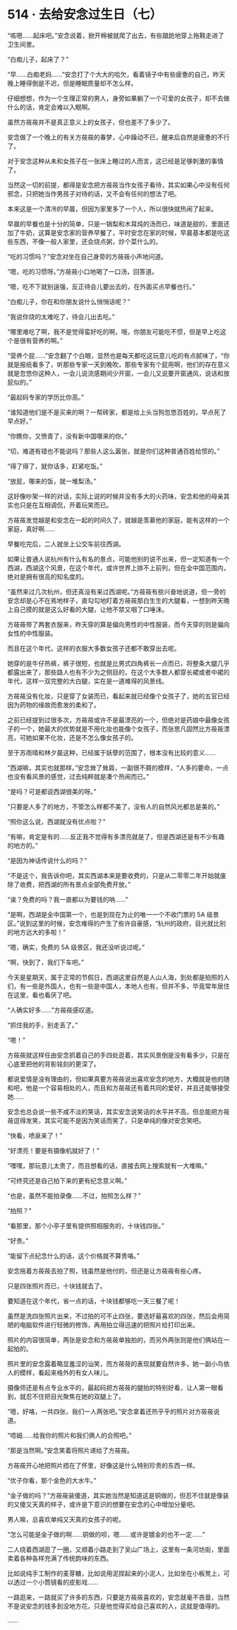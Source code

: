 <link rel="stylesheet" href="../styles/text.css"/>
<h1>514 · 去给安念过生日（七）</h1>

“咳嗯……起床吧。”安念说着，掀开棉被就爬了出去，有些踉跄地穿上拖鞋走进了卫生间里。

“白痴儿子，起床了？”

“早……白痴老妈……”安念打了个大大的哈欠，看着镜子中有些疲惫的自己，昨天晚上睡得倒是不迟，但是睡眠质量却不怎么样。

仔细想想，作为一个生理正常的男人，身旁如果躺了一个可爱的女孩子，却不去做什么的话，肯定会难以入眠啊。

虽然方莜莜并不是真正意义上的女孩子，但也差不了多少了。

安念做了一个晚上的有关方莜莜的春梦，心中躁动不已，醒来后自然是疲惫的不行了。

对于安念这种从未和女孩子在一张床上睡过的人而言，这已经是足够刺激的事情了。

当然这一切的前提，都得是安念把方莜莜当作女孩子看待，其实如果心中没有任何邪念，只把她当作男孩子对待的话，又不会有任何的想法了吧。

本来这是一个清冷的早晨，但因为家里多了一个人，所以很快就热闹了起来。

早晨的早餐也是十分的简单，只是一锅梨和木耳炖的汤而已，味道是甜的，里面还加了牛奶，这算是安念家的营养早餐了，平时安念在家的时候，早晨基本都是吃这些东西，不像一般人家里，还会烧点粥，炒个菜什么的。

“吃的习惯吗？”安念对坐在自己身旁的方莜莜小声地问道。

“嗯，吃的习惯呀。”方莜莜小口地喝了一口汤，回答道。

“嗯，吃不下就别逞强，反正待会儿要出去的，在外面买点早餐也行。”

“白痴儿子，你在和你朋友说什么悄悄话呢？”

“我说你烧的太难吃了，待会儿出去吃。”

“哪里难吃了啊，我不是觉得蛮好吃的啊，哦，你朋友可能吃不惯，但是早上吃这个是很有营养的啊。”

“营养个屁……”安念翻了个白眼，显然也是每天都吃这玩意儿吃的有点腻味了，“你就是报纸看多了，听那些专家一天到晚吹，那些专家有个屁用啊，他们的存在意义就是忽悠你这种人，一会儿说流感期间少开窗，一会儿又说要开窗通风，说话和放屁似的。”

“最起码专家的学历比你高。”

“谁知道他们是不是买来的啊？一帮砖家，都是给上头当狗忽悠百姓的，早点死了早点好。”

“你瞧你，又愤青了，没有新中国哪来的你。”

“切，难道有错也不能说吗？那些人这么嚣张，就是你们这种普通百姓给惯的。”

“得了得了，就你话多，赶紧吃饭。”

“放屁，哪来的饭，就一堆梨汤。”

这好像吵架一样的对话，实际上说的时候并没有多大的火药味，安念和他的母亲其实也只是在互相调侃，开着玩笑而已。

方莜莜发觉越是和安念在一起的时间久了，就越是羡慕他的家庭，能有这样的一个家庭，真好啊……

早餐吃完后，二人就坐上公交车前往西湖。

如果让普通人说杭州有什么有名的景点，可能他别的说不出来，但一定知道有一个西湖，西湖这个风景，在这个年代，或许世界上排不上前列，但在全中国范围内，绝对是拥有很高的知名度的。

“虽然来过几次杭州，但还真没有来过西湖呢。”方莜莜有些兴奋地说道，但一旁的安念却是心不在焉地样子，直勾勾地盯着方莜莜那白生生的大腿看，一想到昨天晚上自己摸的就是这么好看的大腿，让他不禁又咽了口唾沫。

方莜莜带了两套衣服来，昨天穿的算是偏向男性的中性服装，而今天穿的则是偏向女性的中性服装。

而且在这个年代，这样的衣服大多数女孩子还都不敢穿出去呢。

她穿的是牛仔热裤，裤子很短，也就是比男式四角裤长一点而已，将整条大腿几乎都露出来了，那些路人也有不少为之侧目的，在这个大多数人都穿长裙或者中裙的年代，这样一双完整的大白腿，实在是一道难得的风景线。

方莜莜没有化妆，只是穿了女装而已，看起来就已经像个女孩子了，她的五官已经因为药物的缘故而愈发的柔和了。

之前已经提到过很多次，方莜莜或许不是最漂亮的一个，但绝对是药娘中最像女孩子的一个，她最大的优势就是不用化妆也能像个女孩子，而张思凡固然比方莜莜漂亮，可她如果不化妆，还是不怎么像女孩子的。

至于苏雨晴和林夕晨这种，已经属于妖孽的范围了，根本没有比较的意义……

“西湖嘛，其实也就那样。”安念耸了耸肩，一副很不屑的模样，“人多的要命，一点也没有看风景的感觉，过去纯粹就是凑个热闹而已。”

“是吗？可是都说西湖很美的呀。”

“只要是人多了的地方，不管怎么样都不美了，没有人的自然风光都总是美的。”

“照你这么说，西湖就没有优点啦？”

“有嘛，肯定是有的……反正我不觉得有多漂亮就是了，但是西湖还是有不少有趣的地方的。”

“是因为神话传说什么的吗？”

“不是这个，我告诉你吧，其实西湖本来是要收费的，只是从二零零二年开始就废除了收费，把西湖的所有景点全部免费开放。”

“诶？免费的吗？我一直都以为要钱的呐……”

“是啊，西湖是全中国第一个，也是到现在为止的唯一一个不收门票的 5A 级景区。”说到这里的时候，安念难得的产生了些许自豪感，“杭州的政府，目光就比别的地方远大的多啦！”

“嗯，确实，免费的 5A 级景区，我还没听说过呢。”

“啊，快到了，我们下车吧。”

今天是星期天，属于正常的节假日，西湖这里自然是人山人海，到处都是拍照的人们，有一些是外国人，也有一些是中国人，本地人也有，但并不多，毕竟常年居住在这里，看也看厌了吧。

“人确实好多……”方莜莜感叹道。

“抓住我的手，别走丢了。”

“嗯！”

方莜莜就这样任由安念抓着自己的手四处逛着，其实风景倒是没有看多少，只是在心底里把他的背影铭刻的更深了。

都说爱情是没有理由的，但如果真要方莜莜说出喜欢安念的地方，大概就是他的随和吧，他是一个容易相处的人，而且和方莜莜还有着共同的爱好，并且还能够接受她……

安念也总会说一些不咸不淡的笑话，其实安念说笑话的水平并不高，但总能把方莜莜逗得发笑，其实可能不是因为笑话而笑了，只是单纯的像对安念笑吧。

“快看，喷泉来了！”

“好漂亮！要是有摄像机就好了！”

“嘿嘿，那玩意儿太贵了，而且想看的话，直接去网上搜索就有一大堆嘛。”

“可终究还是自己拍下来的更有纪念意义啊。”

“也是，虽然不能拍录像……不过，拍照怎么样？”

“拍照？”

“看那里，那个小亭子里有提供照相服务的，十块钱四张。”

“好贵。”

“能留下点纪念什么的话，这个价格就不算贵咯。”

安念拖着方莜莜去拍了照，钱虽然是他付的，但还是让方莜莜有些心疼。

只是四张照片而已，十块钱就去了。

要知道在这个年代，省一点的话，十块钱都够吃一天三餐了呢！

虽然是洗四张照片出来，不过拍的可不止四张，要选好最喜欢的四张，然后会用简陋的电脑软件进行轻微的修饰，再用拍立得迅速的把照片给打印出来。

照片的内容很简单，两张是安念和方莜莜单独拍的，而另外两张则是他们俩站在一起拍的。

照片里的安念露着略显羞涩的讪笑，而方莜莜的表现就要自然许多，她一副小鸟依人的模样，看起来格外的有女人味儿。

摄像师还是有点专业水平的，最起码把方莜莜的腿拍的特别好看，让人第一眼看到，就忍不住把目光聚焦在她的双腿上了。

“嗯，好咯，一共四张，我们一人两张吧。”安念拿着还热乎乎的照片对方莜莜说道。

“唔姆……给我你的照片和我们俩人的合照吧。”

“那是当然啊。”安念笑着将照片递给了方莜莜。

方莜莜开心地把照片捂在了怀里，好像这是什么特别珍贵的东西一样。

“优子你看，那个金色的大水牛。”

“金子做的吗？”方莜莜装傻道，其实她当然是知道这是铜做的，但忍不住就是像装的又傻又天真的样子，或许是下意识的想要在安念的心中增加分量吧。

男人嘛，总喜欢单纯又天真的女孩子的呢。

“怎么可能是金子做的啊……铜做的呗，嗯……或许是镀金的也不一定……”

二人绕着西湖逛了一圈，又顺着小路走到了吴山广场上，这里有一条河坊街，里面卖着各种各样充满了传统韵味的东西。

比如说纯手工制作的麦芽糖，比如说用泥捏起来的小泥人，比如坐在小板凳上，可以透过一个小筒镜看的皮影戏……

一路逛来，一路就买了许多的东西，只要是方莜莜喜欢的，安念就毫不吝啬，当然不是说安念的钱多到没地方花，只是他觉得买给自己喜欢的人，这就是值得的。

……
